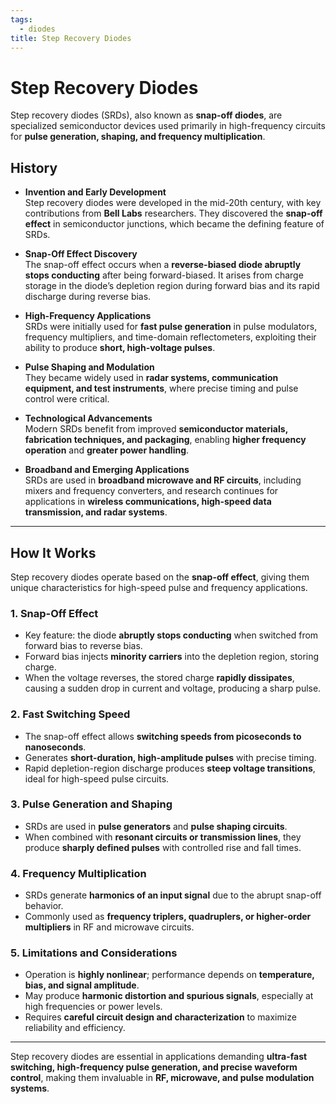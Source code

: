 ```yaml
---
tags:
  - diodes
title: Step Recovery Diodes
---
```


# Step Recovery Diodes

Step recovery diodes (SRDs), also known as **snap-off diodes**, are specialized semiconductor devices used primarily in high-frequency circuits for **pulse generation, shaping, and frequency multiplication**.

## History

- **Invention and Early Development**  
  Step recovery diodes were developed in the mid-20th century, with key contributions from **Bell Labs** researchers. They discovered the **snap-off effect** in semiconductor junctions, which became the defining feature of SRDs.

- **Snap-Off Effect Discovery**  
  The snap-off effect occurs when a **reverse-biased diode abruptly stops conducting** after being forward-biased. It arises from charge storage in the diode’s depletion region during forward bias and its rapid discharge during reverse bias.

- **High-Frequency Applications**  
  SRDs were initially used for **fast pulse generation** in pulse modulators, frequency multipliers, and time-domain reflectometers, exploiting their ability to produce **short, high-voltage pulses**.

- **Pulse Shaping and Modulation**  
  They became widely used in **radar systems, communication equipment, and test instruments**, where precise timing and pulse control were critical.

- **Technological Advancements**  
  Modern SRDs benefit from improved **semiconductor materials, fabrication techniques, and packaging**, enabling **higher frequency operation** and **greater power handling**.

- **Broadband and Emerging Applications**  
  SRDs are used in **broadband microwave and RF circuits**, including mixers and frequency converters, and research continues for applications in **wireless communications, high-speed data transmission, and radar systems**.

---

## How It Works

Step recovery diodes operate based on the **snap-off effect**, giving them unique characteristics for high-speed pulse and frequency applications.

### 1. Snap-Off Effect
- Key feature: the diode **abruptly stops conducting** when switched from forward bias to reverse bias.  
- Forward bias injects **minority carriers** into the depletion region, storing charge.  
- When the voltage reverses, the stored charge **rapidly dissipates**, causing a sudden drop in current and voltage, producing a sharp pulse.

### 2. Fast Switching Speed
- The snap-off effect allows **switching speeds from picoseconds to nanoseconds**.  
- Generates **short-duration, high-amplitude pulses** with precise timing.  
- Rapid depletion-region discharge produces **steep voltage transitions**, ideal for high-speed pulse circuits.

### 3. Pulse Generation and Shaping
- SRDs are used in **pulse generators** and **pulse shaping circuits**.  
- When combined with **resonant circuits or transmission lines**, they produce **sharply defined pulses** with controlled rise and fall times.

### 4. Frequency Multiplication
- SRDs generate **harmonics of an input signal** due to the abrupt snap-off behavior.  
- Commonly used as **frequency triplers, quadruplers, or higher-order multipliers** in RF and microwave circuits.

### 5. Limitations and Considerations
- Operation is **highly nonlinear**; performance depends on **temperature, bias, and signal amplitude**.  
- May produce **harmonic distortion and spurious signals**, especially at high frequencies or power levels.  
- Requires **careful circuit design and characterization** to maximize reliability and efficiency.

---

Step recovery diodes are essential in applications demanding **ultra-fast switching, high-frequency pulse generation, and precise waveform control**, making them invaluable in **RF, microwave, and pulse modulation systems**.
